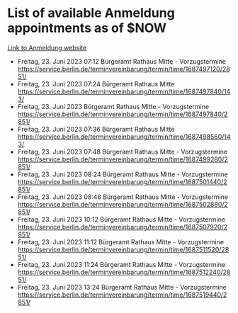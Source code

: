 # List of available Anmeldung appointments as of $NOW
[Link to Anmeldung website](https://service.berlin.de/terminvereinbarung/termin/tag.php?termin=1&anliegen[]=120686&dienstleisterlist=122210,122217,327316,122219,327312,122227,327314,122231,327346,122243,327348,122254,122252,329742,122260,329745,122262,329748,122271,327278,122273,327274,122277,327276,330436,122280,327294,122282,327290,122284,327292,122291,327270,122285,327266,122286,327264,122296,327268,150230,329760,122297,327286,122294,327284,122312,329763,122314,329775,122304,327330,122311,327334,122309,327332,317869,122281,327352,122279,329772,122283,122276,327324,122274,327326,122267,329766,122246,327318,122251,327320,122257,327322,122208,327298,122226,327300&herkunft=http%3A%2F%2Fservice.berlin.de%2Fdienstleistung%2F120686%2F)
- Freitag, 23. Juni 2023 07:12 Bürgeramt Rathaus Mitte - Vorzugstermine https://service.berlin.de/terminvereinbarung/termin/time/1687497120/2851/
- Freitag, 23. Juni 2023 07:24 Bürgeramt Rathaus Mitte https://service.berlin.de/terminvereinbarung/termin/time/1687497840/143/
- Freitag, 23. Juni 2023  Bürgeramt Rathaus Mitte - Vorzugstermine https://service.berlin.de/terminvereinbarung/termin/time/1687497840/2851/
- Freitag, 23. Juni 2023 07:36 Bürgeramt Rathaus Mitte https://service.berlin.de/terminvereinbarung/termin/time/1687498560/143/
- Freitag, 23. Juni 2023 07:48 Bürgeramt Rathaus Mitte - Vorzugstermine https://service.berlin.de/terminvereinbarung/termin/time/1687499280/2851/
- Freitag, 23. Juni 2023 08:24 Bürgeramt Rathaus Mitte - Vorzugstermine https://service.berlin.de/terminvereinbarung/termin/time/1687501440/2851/
- Freitag, 23. Juni 2023 08:48 Bürgeramt Rathaus Mitte - Vorzugstermine https://service.berlin.de/terminvereinbarung/termin/time/1687502880/2851/
- Freitag, 23. Juni 2023 10:12 Bürgeramt Rathaus Mitte - Vorzugstermine https://service.berlin.de/terminvereinbarung/termin/time/1687507920/2851/
- Freitag, 23. Juni 2023 11:12 Bürgeramt Rathaus Mitte - Vorzugstermine https://service.berlin.de/terminvereinbarung/termin/time/1687511520/2851/
- Freitag, 23. Juni 2023 11:24 Bürgeramt Rathaus Mitte - Vorzugstermine https://service.berlin.de/terminvereinbarung/termin/time/1687512240/2851/
- Freitag, 23. Juni 2023 13:24 Bürgeramt Rathaus Mitte - Vorzugstermine https://service.berlin.de/terminvereinbarung/termin/time/1687519440/2851/
